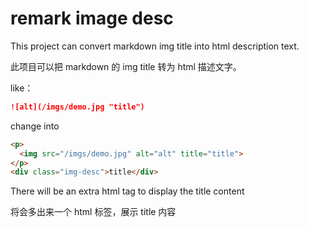 # remark image desc

This project can convert markdown img title into html description text.

此项目可以把 markdown 的 img title 转为 html 描述文字。

like：

```markdown
![alt](/imgs/demo.jpg "title")
```

change into

```html
<p>
  <img src="/imgs/demo.jpg" alt="alt" title="title">
</p>
<div class="img-desc">title</div>
```

There will be an extra html tag to display the title content

将会多出来一个 html 标签，展示 title 内容